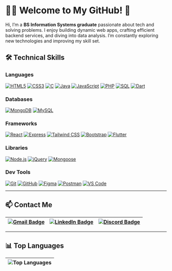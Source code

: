 # 👨‍💻 Welcome to My GitHub! 🚀

Hi, I’m a **BS Information Systems graduate** passionate about tech and solving problems. I enjoy building dynamic web apps, crafting efficient backend services, and diving into data analysis. I’m constantly exploring new technologies and improving my skill set.

## 🛠 Technical Skills

### Languages
[![HTML5](https://img.shields.io/badge/-HTML5-E34F26?style=flat-square&logo=HTML5&logoColor=white)](https://developer.mozilla.org/en-US/docs/Web/Guide/HTML/HTML5) 
[![CSS3](https://img.shields.io/badge/-CSS3-1572B6?style=flat-square&logo=CSS3&logoColor=white)](https://developer.mozilla.org/en-US/docs/Web/CSS) 
[![C](https://img.shields.io/badge/-C-A8B9CC?style=flat-square&logo=C&logoColor=white)](https://en.wikipedia.org/wiki/C_(programming_language)) 
[![Java](https://img.shields.io/badge/-Java-007396?style=flat-square&logo=Java&logoColor=white)](https://www.java.com/) 
[![JavaScript](https://img.shields.io/badge/-JavaScript-F7DF1E?style=flat-square&logo=JavaScript&logoColor=black)](https://developer.mozilla.org/en-US/docs/Web/JavaScript) 
[![PHP](https://img.shields.io/badge/-PHP-777BB4?style=flat-square&logo=PHP&logoColor=white)](https://www.php.net/) 
[![SQL](https://img.shields.io/badge/-SQL-4479A1?style=flat-square&logo=MySQL&logoColor=white)](https://www.mysql.com/) 
[![Dart](https://img.shields.io/badge/-Dart-0175C2?style=flat-square&logo=Dart&logoColor=white)](https://dart.dev/) 

### Databases
[![MongoDB](https://img.shields.io/badge/-MongoDB-47A248?style=flat-square&logo=MongoDB&logoColor=white)](https://www.mongodb.com/) 
[![MySQL](https://img.shields.io/badge/-MySQL-4479A1?style=flat-square&logo=MySQL&logoColor=white)](https://www.mysql.com/) 

### Frameworks
[![React](https://img.shields.io/badge/-React-61DAFB?style=flat-square&logo=React&logoColor=black)](https://reactjs.org/) 
[![Express](https://img.shields.io/badge/-Express-000000?style=flat-square&logo=Express&logoColor=white)](https://expressjs.com/) 
[![Tailwind CSS](https://img.shields.io/badge/-Tailwind%20CSS-38B2AC?style=flat-square&logo=Tailwind%20CSS&logoColor=white)](https://tailwindcss.com/) 
[![Bootstrap](https://img.shields.io/badge/-Bootstrap-563D7C?style=flat-square&logo=Bootstrap&logoColor=white)](https://getbootstrap.com/) 
[![Flutter](https://img.shields.io/badge/-Flutter-02569B?style=flat-square&logo=Flutter&logoColor=white)](https://flutter.dev/) 

### Libraries
[![Node.js](https://img.shields.io/badge/-Node.js-339933?style=flat-square&logo=Node.js&logoColor=white)](https://nodejs.org/) 
[![jQuery](https://img.shields.io/badge/-jQuery-0769AD?style=flat-square&logo=jQuery&logoColor=white)](https://jquery.com/) 
[![Mongoose](https://img.shields.io/badge/-Mongoose-880000?style=flat-square&logo=Mongoose&logoColor=white)](https://mongoosejs.com/)

### Dev Tools
[![Git](https://img.shields.io/badge/-Git-F05032?style=flat-square&logo=Git&logoColor=white)](https://git-scm.com/) 
[![GitHub](https://img.shields.io/badge/-GitHub-181717?style=flat-square&logo=GitHub&logoColor=white)](https://github.com/) 
[![Figma](https://img.shields.io/badge/-Figma-F24E1E?style=flat-square&logo=Figma&logoColor=white)](https://www.figma.com/) 
[![Postman](https://img.shields.io/badge/-Postman-FF6C37?style=flat-square&logo=Postman&logoColor=white)](https://www.postman.com/) 
[![VS Code](https://img.shields.io/badge/-VS%20Code-007ACC?style=flat-square&logo=Visual%20Studio%20Code&logoColor=white)](https://code.visualstudio.com/)

---

## 📫 Contact Me

| [![Gmail Badge](https://img.shields.io/badge/-jamesdesena27@gmail.com-red?style=flat-square&logo=Gmail&logoColor=white)](https://mail.google.com/mail/?view=cm&fs=1&to=jamesdesena27@gmail.com) | [![LinkedIn Badge](https://img.shields.io/badge/-James%20De%20Sena-blue?style=flat-square&logo=Linkedin&logoColor=white)](https://www.linkedin.com/in/james-desena) | [![Discord Badge](https://img.shields.io/badge/-kaaoruu%237542-5865F2?style=flat-square&logo=Discord&logoColor=white)](https://discordapp.com/users/kaaoruu) |
| --- | --- | --- |

---

## 📊 Top Languages

| ![Top Languages](https://github-readme-stats.vercel.app/api/top-langs/?username=JamesDeSena&layout=compact&theme=radical&hide_title=true&height=150) |
| --- |
